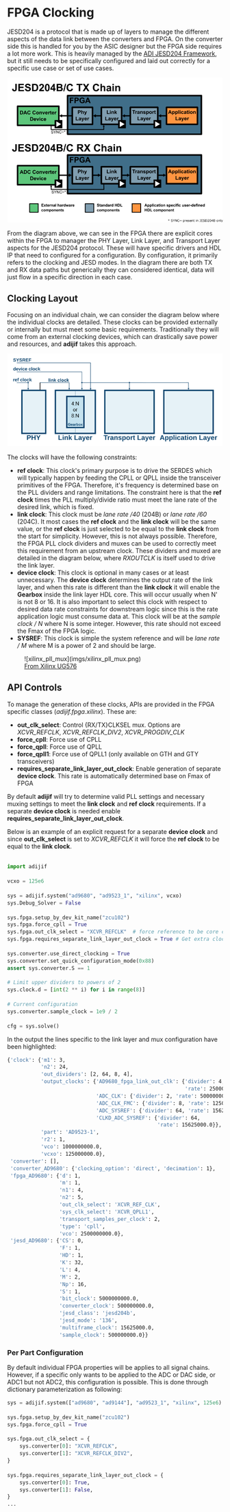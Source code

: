 # FPGA Clocking

JESD204 is a protocol that is made up of layers to manage the different aspects of the data link between the converters and FPGA. On the converter side this is handled for you by the ASIC designer but the FPGA side requires a lot more work. This is heavily managed by the [ADI JESD204 Framework](https://wiki.analog.com/resources/fpga/peripherals/jesd204), but it still needs to be specifically configured and laid out correctly for a specific use case or set of use cases.

![JESD204 Chain](imgs/jesd204_chain.png)

From the diagram above, we can see in the FPGA there are explicit cores within the FPGA to manager the PHY Layer, Link Layer, and Transport Layer aspects for the JESD204 protocol. These will have specific drivers and HDL IP that need to configured for a configuration. By configuration, it primarily refers to the clocking and JESD modes. In the diagram there are both TX and RX data paths but generically they can considered identical, data will just flow in a specific direction in each case.

## Clocking Layout

Focusing on an individual chain, we can consider the diagram below where the individual clocks are detailed. These clocks can be provided externally or internally but must meet some basic requirements. Traditionally they will come from an external clocking devices, which can drastically save power and resources, and **adijif** takes this approach.

![gearbox](imgs/gearbox.png)

The clocks will have the following constraints:

- **ref clock**: This clock's primary purpose is to drive the SERDES which will typically happen by feeding the CPLL or QPLL inside the transceiver primitives of the FPGA. Therefore, it's frequency is determined base on the PLL dividers and range limitations. The constraint here is that the **ref clock** times the PLL multiply/divide ratio must meet the lane rate of the desired link, which is fixed.
- **link clock**: This clock must be *lane rate /40* (204B) or *lane rate /60* (204C). It most cases the **ref clock** and the **link clock** will be the same value, or the **ref clock** is just selected to be equal to the **link clock** from the start for simplicity. However, this is not always possible. Therefore, the FPGA PLL clock dividers and muxes can be used to correctly meet this requirement from an upstream clock. These dividers and muxed are detailed in the diagram below, where *RXOUTCLK* is itself used to drive the link layer.
- **device clock**: This clock is optional in many cases or at least unnecessary. The **device clock** determines the output rate of the link layer, and when this rate is different than the **link clock** it will enable the **Gearbox** inside the link layer HDL core. This will occur usually when N' is not 8 or 16. It is also important to select this clock with respect to desired data rate constraints for downstream logic since this is the rate application logic must consume data at. This clock will be at the *sample clock / N* where N is some integer. However, this rate should not exceed the Fmax of the FPGA logic.
- **SYSREF**: This clock is simple the system reference and will be *lane rate / M* where M is a power of 2 and should be large. 


<figure markdown>
  ![xilinx_pll_mux](imgs/xilinx_pll_mux.png)
  <figcaption><a href="https://docs.xilinx.com/v/u/en-US/ug576-ultrascale-gth-transceivers">From Xilinx UG576</a></figcaption>
</figure>

## API Controls

To manage the generation of these clocks, APIs are provided in the FPGA specific classes (*adijif.fpga.xilinx*). These are:

- **out_clk_select**: Control {RX/TX}CLKSEL mux. Options are *XCVR_REFCLK*, *XCVR_REFCLK_DIV2*, *XCVR_PROGDIV_CLK*
- **force_cpll**: Force use of CPLL
- **force_qpll**: Force use of QPLL
- **force_qpll1**: Force use of QPLL1 (only available on GTH and GTY transceivers)
- **requires_separate_link_layer_out_clock**: Enable generation of separate **device clock**. This rate is automatically determined base on Fmax of FPGA

By default **adijif** will try to determine valid PLL settings and necessary muxing settings to meet the **link clock** and **ref clock** requirements. If a separate **device clock** is needed enable **requires_separate_link_layer_out_clock**.

Below is an example of an explicit request for a separate **device clock** and since **out_clk_select** is set to *XCVR_REFCLK* it will force the **ref clock** to be equal to the **link clock**.

```python

import adijif

vcxo = 125e6

sys = adijif.system("ad9680", "ad9523_1", "xilinx", vcxo)
sys.Debug_Solver = False

sys.fpga.setup_by_dev_kit_name("zcu102")
sys.fpga.force_cpll = True
sys.fpga.out_clk_select = "XCVR_REFCLK"  # force reference to be core clock rate
sys.fpga.requires_separate_link_layer_out_clock = True # Get extra clock

sys.converter.use_direct_clocking = True
sys.converter.set_quick_configuration_mode(0x88)
assert sys.converter.S == 1

# Limit upper dividers to powers of 2
sys.clock.d = [int(2 ** i) for i in range(8)]

# Current configuration
sys.converter.sample_clock = 1e9 / 2

cfg = sys.solve()
```

In the output the lines specific to the link layer and mux configuration have been highlighted:

```bash linenums="1" hl_lines="4 5 21 22 23 24"
{'clock': {'m1': 3,
           'n2': 24,
           'out_dividers': [2, 64, 8, 4],
           'output_clocks': {'AD9680_fpga_link_out_clk': {'divider': 4,
                                                          'rate': 250000000.0},
                             'ADC_CLK': {'divider': 2, 'rate': 500000000.0},
                             'ADC_CLK_FMC': {'divider': 8, 'rate': 125000000.0},
                             'ADC_SYSREF': {'divider': 64, 'rate': 15625000.0},
                             'CLKD_ADC_SYSREF': {'divider': 64,
                                                 'rate': 15625000.0}},
           'part': 'AD9523-1',
           'r2': 1,
           'vco': 1000000000.0,
           'vcxo': 125000000.0},
 'converter': [],
 'converter_AD9680': {'clocking_option': 'direct', 'decimation': 1},
 'fpga_AD9680': {'d': 1,
                 'm': 1,
                 'n1': 4,
                 'n2': 5,
                 'out_clk_select': 'XCVR_REF_CLK',
                 'sys_clk_select': 'XCVR_QPLL1',
                 'transport_samples_per_clock': 2,
                 'type': 'cpll',
                 'vco': 2500000000.0},
 'jesd_AD9680': {'CS': 0,
                 'F': 1,
                 'HD': 1,
                 'K': 32,
                 'L': 4,
                 'M': 2,
                 'Np': 16,
                 'S': 1,
                 'bit_clock': 5000000000.0,
                 'converter_clock': 500000000.0,
                 'jesd_class': 'jesd204b',
                 'jesd_mode': '136',
                 'multiframe_clock': 15625000.0,
                 'sample_clock': 500000000.0}}

```

### Per Part Configuration

By default individual FPGA properties will be applies to all signal chains. However, if a specific only wants to be applied to the ADC or DAC side, or ADC1 but not ADC2, this configuration is possible. This is done through dictionary parameterization as following:

```python linenums="1" hl_lines="6 7 8 9 11 12 13 14"
sys = adijif.system(["ad9680", "ad9144"], "ad9523_1", "xilinx", 125e6)

sys.fpga.setup_by_dev_kit_name("zcu102")
sys.fpga.force_cpll = True

sys.fpga.out_clk_select = {
    sys.converter[0]: "XCVR_REFCLK",
    sys.converter[1]: "XCVR_REFCLK_DIV2",
}

sys.fpga.requires_separate_link_layer_out_clock = {
    sys.converter[0]: True,
    sys.converter[1]: False,
}
...

```